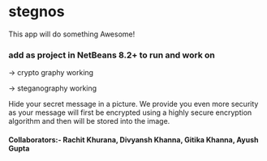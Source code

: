 # stegnos

This app will do something Awesome!

### add as project in NetBeans 8.2+ to run and work on

-> crypto graphy working

-> steganography working

Hide your secret message in a picture. We provide you even more security as your message will first be encrypted using a highly secure encryption algorithm and then will be stored into the image.

#### Collaborators:- Rachit Khurana, Divyansh Khanna, Gitika Khanna, Ayush Gupta
